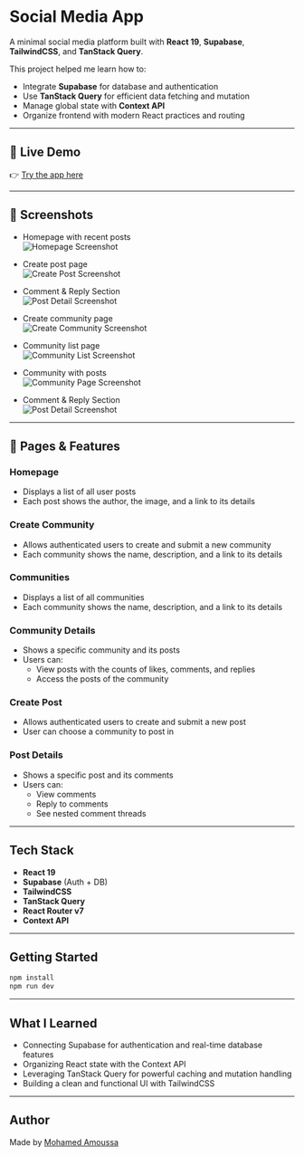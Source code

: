 # Social Media App

A minimal social media platform built with **React 19**, **Supabase**, **TailwindCSS**, and **TanStack Query**.

This project helped me learn how to:

- Integrate **Supabase** for database and authentication
- Use **TanStack Query** for efficient data fetching and mutation
- Manage global state with **Context API**
- Organize frontend with modern React practices and routing

---

## 🔗 Live Demo

👉 [Try the app here](https://your-deployment-link.com)

---

## 📸 Screenshots

- Homepage with recent posts  
  ![Homepage Screenshot](./docs/screenshots/home.png)

- Create post page  
  ![Create Post Screenshot](./docs/screenshots/createpostpage.png)  

- Comment & Reply Section  
  ![Post Detail Screenshot](./docs/screenshots/postpage.png)

- Create community page  
  ![Create Community Screenshot](./docs/screenshots/newcommunitypage.png) 

- Community list page  
  ![Community List Screenshot](./docs/screenshots/communitiespage.png) 

- Community with posts  
  ![Community Page Screenshot](./docs/screenshots/communitypage.png) 

- Comment & Reply Section  
  ![Post Detail Screenshot](./docs/screenshots/postpage.png)

---

## 📄 Pages & Features

### Homepage
- Displays a list of all user posts
- Each post shows the author, the image, and a link to its details

### Create Community
- Allows authenticated users to create and submit a new community
- Each community shows the name, description, and a link to its details

### Communities
- Displays a list of all communities
- Each community shows the name, description, and a link to its details

### Community Details
- Shows a specific community and its posts
- Users can:
  - View posts with the counts of likes, comments, and replies
  - Access the posts of the community

### Create Post
- Allows authenticated users to create and submit a new post
- User can choose a community to post in

### Post Details
- Shows a specific post and its comments
- Users can:
  - View comments
  - Reply to comments
  - See nested comment threads

---

## Tech Stack

- **React 19**
- **Supabase** (Auth + DB)
- **TailwindCSS**
- **TanStack Query**
- **React Router v7**
- **Context API**

---

## Getting Started

```bash
npm install
npm run dev
````

---

## What I Learned

* Connecting Supabase for authentication and real-time database features
* Organizing React state with the Context API
* Leveraging TanStack Query for powerful caching and mutation handling
* Building a clean and functional UI with TailwindCSS

---

## Author

Made by [Mohamed Amoussa](https://amoussamohamed.fr)


